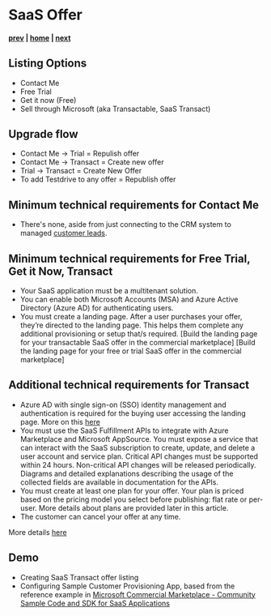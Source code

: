 # SaaS Offer 
#### [prev](./concepts.md) | [home](./welcome.md)  | [next](./managedapp.md)
## Listing Options
- Contact Me 
- Free Trial
- Get it now (Free)
- Sell through Microsoft (aka Transactable, SaaS Transact)

## Upgrade flow
- Contact Me -> Trial = Repulish offer 
- Contact Me -> Transact = Create new offer
- Trial -> Transact = Create New Offer
- To add Testdrive to any offer = Republish offer

## Minimum technical requirements for Contact Me
- There's none, aside from just connecting to the CRM system to managed [customer leads](https://docs.microsoft.com/en-us/azure/marketplace/plan-saas-offer#customer-leads).

## Minimum technical requirements for Free Trial, Get it Now, Transact
- Your SaaS application must be a multitenant solution.
- You can enable both Microsoft Accounts (MSA) and Azure Active Directory (Azure AD) for authenticating users.
- You must create a landing page. After a user purchases your offer, they’re directed to the landing page. This helps them complete any additional provisioning or setup that/s required. 
[Build the landing page for your transactable SaaS offer in the commercial marketplace]
[Build the landing page for your free or trial SaaS offer in the commercial marketplace]

## Additional technical requirements for Transact
- Azure AD with single sign-on (SSO) identity management and authentication is required for the buying user accessing the landing page. More on this [here](https://docs.microsoft.com/en-us/azure/marketplace/azure-ad-saas)
- You must use the SaaS Fulfillment APIs to integrate with Azure Marketplace and Microsoft AppSource. You must expose a service that can interact with the SaaS subscription to create, update, and delete a user account and service plan. Critical API changes must be supported within 24 hours. Non-critical API changes will be released periodically. Diagrams and detailed explanations describing the usage of the collected fields are available in documentation for the APIs.
- You must create at least one plan for your offer. Your plan is priced based on the pricing model you select before publishing: flat rate or per-user. More details about plans are provided later in this article.
- The customer can cancel your offer at any time.

More details [here](https://docs.microsoft.com/en-us/azure/marketplace/plan-saas-offer#technical-requirements)

## Demo
- Creating SaaS Transact offer listing
- Configuring Sample Customer Provisioning App, based from the reference example in [Microsoft Commercial Marketplace - Community Sample Code and SDK for SaaS Applications](https://github.com/Azure/Microsoft-commercial-marketplace-transactable-SaaS-offer-SDK)

